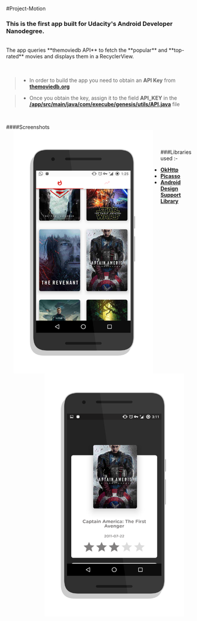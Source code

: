 

#Project-Motion

###   This is the first app built for Udacity's **Android Developer Nanodegree.**
</br>
The app queries **themoviedb API** to fetch the **popular** and **top-rated** movies and displays them in a RecyclerView.
</br>
</br>
</br>

> - In order to build the app you need to obtain an **API Key** from   
   [**themoviedb.org**](http://themoviedb.org/)

> - Once you obtain the key, assign it to the field **API_KEY** in the 
   [**/app/src/main/java/com/execube/genesis/utils/API.java**](https://github.com/Hackertronix/Project-Motion/blob/master/app%2Fsrc%2Fmain%2Fjava%2Fcom%2Fexecube%2Fgenesis%2Futils%2FAPI.java)
   file

</br>

####Screenshots
<img src="https://github.com/Hackertronix/Project-Motion/blob/master/art%2FScreenshot-1.png" width="380" height="660" align="left" hspace="20" >
<img src="https://github.com/Hackertronix/Project-Motion/blob/master/art%2FScreenshot-2.png" width="380" height="660" align="right" hspace="20" >
</br>
</br>
</br>
</br>
###Libraries used :-

 - [**OkHttp**](http://square.github.io/okhttp/)
 - [**Picasso**](http://square.github.io/picasso/)
 - [**Android Design Support Library**](http://android-developers.blogspot.in/2015/05/android-design-support-library.html)















































































